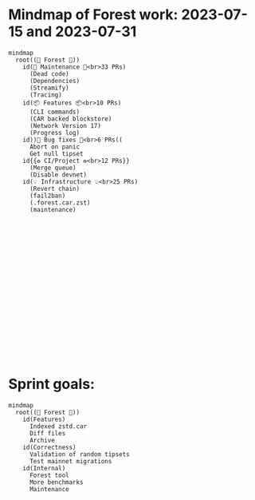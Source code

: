 # Mindmap of Forest work: 2023-07-15 and 2023-07-31

```mermaid
mindmap
  root((🌲 Forest 🌲))
    id(👷 Maintenance 👷<br>33 PRs)
      (Dead code)
      (Dependencies)
      (Streamify)
      (Tracing)
    id(📦 Features 📦<br>10 PRs)
      (CLI commands)
      (CAR backed blockstore)
      (Network Version 17)
      (Progress log)
    id))🐞 Bug fixes 🐞<br>6 PRs((
      Abort on panic
      Get null tipset
    id{{♻ CI/Project ♻<br>12 PRs}}
      (Merge queue)
      (Disable devnet)
    id(💡 Infrastructure 💡<br>25 PRs)
      (Revert chain)
      (fail2ban)
      (.forest.car.zst)
      (maintenance)
```

<br><br><br><br><br><br><br><br><br><br><br><br><br><br><br><br>

# Sprint goals:

```mermaid
mindmap
  root((🌲 Forest 🌲))
    id(Features)
      Indexed zstd.car
      Diff files
      Archive
    id(Correctness)
      Validation of random tipsets
      Test mainnet migrations
    id(Internal)
      Forest tool
      More benchmarks
      Maintenance
```
